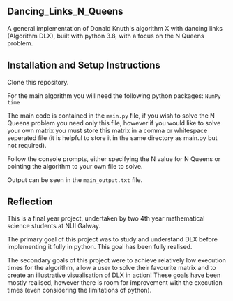 ## Dancing_Links_N_Queens

A general implementation of Donald Knuth's algorithm X with dancing links (Algorithm DLX), built with python 3.8, with a focus on the N Queens problem.

## Installation and Setup Instructions

Clone this repository.

For the main algorithm you will need the following python packages:
`NumPy`
`time`

The main code is contained in the `main.py` file, if you wish to solve the N Queens problem you need only this file, however if you would like to solve your own matrix you must store this matrix in a comma or whitespace seperated file (it is helpful to store it in the same directory as main.py but not required).

Follow the console prompts, either specifying the N value for N Queens or pointing the algorithm to your own file to solve.

Output can be seen in the `main_output.txt` file.

## Reflection

This is a final year project, undertaken by two 4th year mathematical science students at NUI Galway.

The primary goal of this project was to study and understand DLX before implementing it fully in python. This goal has been fully realised.

The secondary goals of this project were to achieve relatively low execution times for the algorithm, allow a user to solve their favourite matrix and to create an illustrative visualisation of DLX in action! These goals have been mostly realised, however there is room for improvement with the execution times (even considering the limitations of python).

